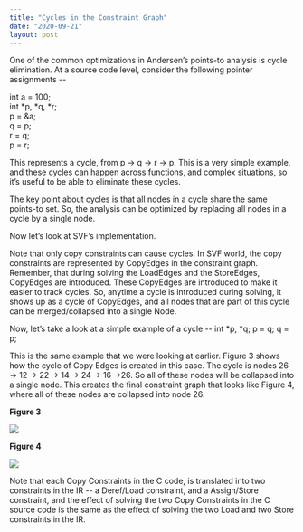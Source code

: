 ```yaml
---
title: "Cycles in the Constraint Graph"
date: "2020-09-21"
layout: post
---
```


One of the common optimizations in Andersen’s points-to analysis is cycle elimination. At a source code level, consider the following pointer assignments -- 
  
int a = 100;  
int \*p, \*q, \*r;  
p = &a;  
q = p;  
r = q;  
p = r;

  
This represents a cycle, from p → q → r → p. This is a very simple example, and these cycles can happen across functions, and complex situations, so it’s useful to be able to eliminate these cycles.  
  
The key point about cycles is that all nodes in a cycle share the same points-to set. So, the analysis can be optimized by replacing all nodes in a cycle by a single node. 

Now let’s look at SVF’s implementation.

Note that only copy constraints can cause cycles. In SVF world, the copy constraints are represented by CopyEdges in the constraint graph. Remember, that during solving the LoadEdges and the StoreEdges, CopyEdges are introduced. These CopyEdges are introduced to make it easier to track cycles. So, anytime a cycle is introduced during solving, it shows up as a cycle of CopyEdges, and all nodes that are part of this cycle can be merged/collapsed into a single Node.  
  
Now, let’s take a look at a simple example of a cycle -- int \*p, \*q; p = q; q = p;

This is the same example that we were looking at earlier. Figure 3 shows how the cycle of Copy Edges is created in this case. The cycle is nodes 26 → 12 → 22 → 14 → 24 -> 16 ->26. So all of these nodes will be collapsed into a single node. This creates the final constraint graph that looks like Figure 4, where all of these nodes are collapsed into node 26. 

**Figure 3**

![](https://tpalitblog.files.wordpress.com/2023/11/cycle-1.png?w=1024)

**Figure 4**

![](https://tpalitblog.files.wordpress.com/2023/11/cycle-2.png?w=1024)

Note that each Copy Constraints in the C code, is translated into two constraints in the IR -- a Deref/Load constraint, and a Assign/Store constraint, and the effect of solving the two Copy Constraints in the C source code is the same as the effect of solving the two Load and two Store constraints in the IR.
